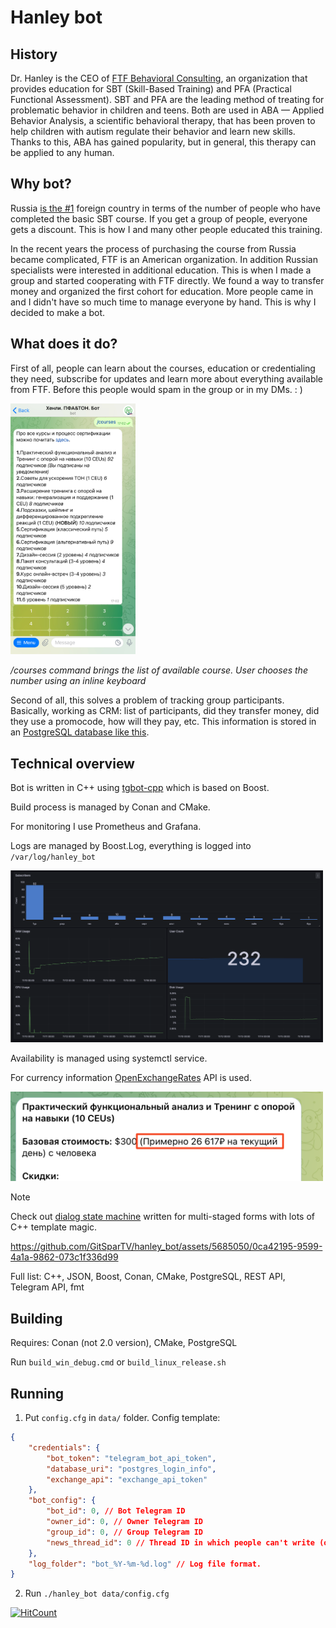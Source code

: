 # Hanley bot

## History

Dr. Hanley is the CEO of [FTF Behavioral Consulting](https://ftfbc.com/), an organization that provides education for SBT (Skill-Based Training) and PFA (Practical Functional Assessment). SBT and PFA are the leading method of treating for problematic behavior in children and teens. Both are used in ABA — Applied Behavior Analysis, a scientific behavioral therapy, that has been proven to help children with autism regulate their behavior and learn new skills. Thanks to this, ABA has gained popularity, but in general, this therapy can be applied to any human.

## Why bot?

Russia [is the #1](https://t.me/pfa_sbt_rus/405) foreign country in terms of the number of people who have completed the basic SBT course. If you get a group of people, everyone gets a discount. This is how I and many other people educated this training.

In the recent years the process of purchasing the course from Russia became complicated, FTF is an American organization. In addition Russian specialists were interested in additional education. This is when I made a group and started cooperating with FTF directly. We found a way to transfer money and organized the first cohort for education. More people came in and I didn't have so much time to manage everyone by hand. This is why I decided to make a bot.

## What does it do?

First of all, people can learn about the courses, education or credentialing they need, subscribe for updates and learn more about everything available from FTF.
Before this people would spam in the group or in my DMs. : )

<img src="bot_demo_courses.jpeg" alt="/courses command demo" width="200"/>
<p>
<em>/courses command brings the list of available course. User chooses the number using an inline keyboard</em>
</p>

Second of all, this solves a problem of tracking group participants. Basically, working as CRM: list of participants, did they transfer money, did they use a promocode, how will they pay, etc. This information is stored in an [PostgreSQL database like this](schemas.sql).

## Technical overview

Bot is written in C++ using [tgbot-cpp](https://github.com/reo7sp/tgbot-cpp) which is based on Boost.

Build process is managed by Conan and CMake.

For monitoring I use Prometheus and Grafana.

Logs are managed by Boost.Log, everything is logged into `/var/log/hanley_bot`

<img src="grafana_demo.png" alt="Grafana monitor demo" width="500"/>

Availability is managed using systemctl service.

For currency information [OpenExchangeRates](https://openexchangerates.org) API is used.

<img src="exchange_api_demo.png" alt="Grafana monitor demo" width="500"/>

> [!NOTE] 
> Check out [dialog state machine](src/state_machine_base.h) written for multi-staged forms with lots of C++ template magic.

https://github.com/GitSparTV/hanley_bot/assets/5685050/0ca42195-9599-4a1a-9862-073c1f336d99

Full list: C++, JSON, Boost, Conan, CMake, PostgreSQL, REST API, Telegram API, fmt

## Building

Requires: Conan (not 2.0 version), CMake, PostgreSQL

Run `build_win_debug.cmd` or `build_linux_release.sh`

## Running

1. Put `config.cfg` in `data/` folder. Config template:

```json
{
	"credentials": {
		"bot_token": "telegram_bot_api_token",
		"database_uri": "postgres_login_info",
		"exchange_api": "exchange_api_token"
	},
	"bot_config": {
		"bot_id": 0, // Bot Telegram ID
		"owner_id": 0, // Owner Telegram ID
		"group_id": 0, // Group Telegram ID
		"news_thread_id": 0 // Thread ID in which people can't write (obsolete because Telegram added "Close topic" feature)
	},
	"log_folder": "bot_%Y-%m-%d.log" // Log file format.
}
```

2. Run `./hanley_bot data/config.cfg`

[![HitCount](http://hits.dwyl.com/GitSparTV/hanley_bot.svg?style=flat)](http://hits.dwyl.com/GitSparTV/hanley_bot)
